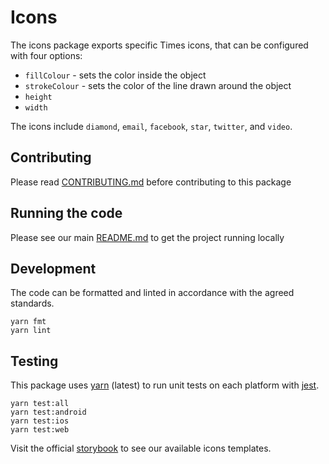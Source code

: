 # Icons

The icons package exports specific Times icons, that can be configured with four
options:

* `fillColour` - sets the color inside the object
* `strokeColour` - sets the color of the line drawn around the object
* `height`
* `width`

The icons include `diamond`, `email`, `facebook`, `star`, `twitter`, and
`video`.

## Contributing

Please read [CONTRIBUTING.md](./CONTRIBUTING.md) before contributing to this
package

## Running the code

Please see our main [README.md](../README.md) to get the project running locally

## Development

The code can be formatted and linted in accordance with the agreed standards.

```
yarn fmt
yarn lint
```

## Testing

This package uses [yarn](https://yarnpkg.com) (latest) to run unit tests on each
platform with [jest](https://facebook.github.io/jest/).

```
yarn test:all
yarn test:android
yarn test:ios
yarn test:web
```

Visit the official
[storybook](http://components.thetimes.co.uk/?knob-Size%20of%20ad%20placeholder%3A=default&knob-Icon%20IconStar%20fill=%231D1D1B&knob-Icon%20IconEmail%20fill=%231D1D1B&knob-Icon%20IconVideo%20fill=%231D1D1B&knob-Icon%20IconFacebook%20fill=%231D1D1B&knob-Icon%20IconDiamond%20fill=%231D1D1B&knob-Icon%20IconTwitter%20fill=%23006699&selectedKind=Primitives%2FIcons&selectedStory=Icons&full=0&addons=1&stories=1&panelRight=0&addonPanel=storybooks%2Fstorybook-addon-knobs)
to see our available icons templates.
